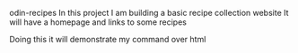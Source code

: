  odin-recipes
 In this project I am building a basic recipe collection website
 It will have a homepage and links to some recipes

Doing this it will demonstrate my command over html

